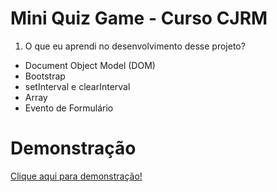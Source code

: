 # Mini Quiz Game - Curso CJRM

1. O que eu aprendi no desenvolvimento desse projeto?

- Document Object Model (DOM)
- Bootstrap
- setInterval e clearInterval
- Array
- Evento de Formulário

# Demonstração

<a href="">Clique aqui para demonstração!</a>
